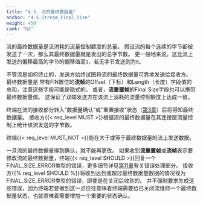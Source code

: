 ```yaml
---
title: "4.5. 流的最终数据量"
anchor: "4.5_Stream_Final_Size"
weight: 450
rank: "h2"
---
```


流的最终数据量是流消耗的流量控制额度的总量。
假设流的每个连续的字节都被发送了一次，那么其最终数据量就是发出的总字节数。
更一般地来说，这比流上发送的偏移最高的字节的偏移值高`1`，若无字节发送则为`0`。

不管流是如何终止的，发送方始终试图将流的最终数据量可靠地发送给接收方。
最终数据量是 带有FIN置位的**流帧**的Offset（下标）和Length（长度）字段值的总和，注意这些字段可能是隐式的。
或者，**流重置帧**的Final Size字段也可以携带最终数据量值。
这保证了双端发送方在该流上消耗的流量控制额度上达成一致。

终端在流的接收部分转入“数据量确认”或“重置接收”状态（[第3章](#3_Stream_States)）后将得知最终数据量。
接收方{{< req_level MUST >}}根据流的最终数据量在其连接层流量控制上统计该流发送的字节数。

终端{{< req_level MUST_NOT >}}能在大于或等于最终数据量的流上发送数据。

一旦流的最终数据量得到确认，就不能再更改。
如果收到**流重置帧**或**流帧**表示要修改流的最终数据量，终端{{< req_level SHOULD >}}回复一个FINAL_SIZE_ERROR类型的错误，更多细节详见[第11章](#11_Error_Handling)有关错误处理部分。
接收方{{% req_level SHOULD %}}将收到达到或超过最终数据量数据的情况视为FINAL_SIZE_ERROR类型的错误，即使是在关闭后收到的。
并不强制要求生成这些错误，因为终端若要做到这一点往往意味着终端需要给已关闭流维持一个最终数据量状态，也就意味着需要增加一个重要的状态确认。
